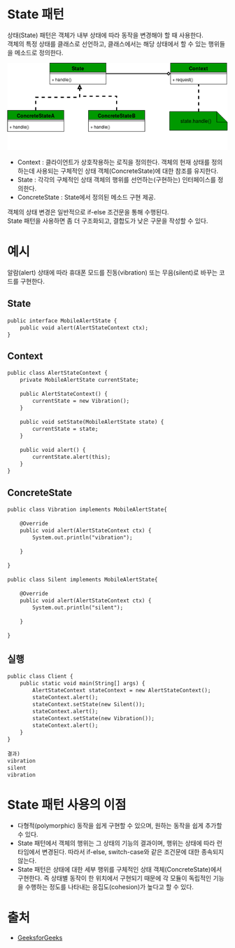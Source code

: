 # State 패턴

상태(State) 패턴은 객체가 내부 상태에 따라 동작을 변경해야 할 때 사용한다.  
객체의 특정 상태를 클래스로 선언하고, 클래스에서는 해당 상태에서 할 수 있는 행위들을 메소드로 정의한다.

![UML Diagram of State Design Pattern](../image/state_01.png)

- Context : 클라이언트가 상호작용하는 로직을 정의한다. 객체의 현재 상태를 정의하는데 사용되는 구체적인 상태 객체(ConcreteState)에 대한 참조를 유지한다.
- State : 각각의 구체적인 상태 객체의 행위를 선언하는(구현하는) 인터페이스를 정의한다.
- ConcreteState : State에서 정의된 메소드 구현 제공.

객체의 상태 변경은 일반적으로 if-else 조건문을 통해 수행된다.  
State 패턴을 사용하면 좀 더 구조화되고, 결합도가 낮은 구문을 작성할 수 있다.  

# 예시

알람(alert) 상태에 따라 휴대폰 모드를 진동(vibration) 또는 무음(silent)로 바꾸는 코드를 구현한다.  

## State

```
public interface MobileAlertState {
    public void alert(AlertStateContext ctx);
}

```

## Context

```
public class AlertStateContext {
    private MobileAlertState currentState;

    public AlertStateContext() {
        currentState = new Vibration();
    }

    public void setState(MobileAlertState state) {
        currentState = state;
    }

    public void alert() {
        currentState.alert(this);
    }
}
```

## ConcreteState

```
public class Vibration implements MobileAlertState{

    @Override
    public void alert(AlertStateContext ctx) {
        System.out.println("vibration");
        
    }
    
}

public class Silent implements MobileAlertState{

    @Override
    public void alert(AlertStateContext ctx) {
        System.out.println("silent");
        
    }
    
}
```

## 실행

```
public class Client {
    public static void main(String[] args) {
        AlertStateContext stateContext = new AlertStateContext();
        stateContext.alert();
        stateContext.setState(new Silent());
        stateContext.alert();
        stateContext.setState(new Vibration());
        stateContext.alert();
    }
}

결과)
vibration
silent
vibration
```

# State 패턴 사용의 이점

- 다형적(polymorphic) 동작을 쉽게 구현할 수 있으며, 원하는 동작을 쉽게 추가할 수 있다.
- State 패턴에서 객체의 행위는 그 상태의 기능의 결과이며, 행위는 상태에 따라 런타임에서 변경된다. 따라서 if-else, switch-case와 같은 조건문에 대한 종속되지 않는다.
- State 패턴은 상태에 대한 세부 행위를 구체적인 상태 객체(ConcreteState)에서 구현한다. 즉 상태별 동작이 한 위치에서 구현되기 때문에 각 모듈이 독립적인 기능을 수행하는 정도를 나타내는 응집도(cohesion)가 높다고 할 수 있다.

# 출처
* [GeeksforGeeks](https://www.geeksforgeeks.org/state-design-pattern/)